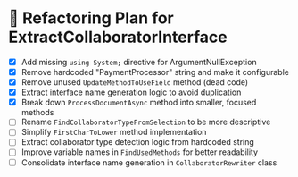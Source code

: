 # 🧹 Refactoring Plan for ExtractCollaboratorInterface

- [x] Add missing `using System;` directive for ArgumentNullException
- [x] Remove hardcoded "PaymentProcessor" string and make it configurable
- [x] Remove unused `UpdateMethodToUseField` method (dead code)
- [x] Extract interface name generation logic to avoid duplication
- [x] Break down `ProcessDocumentAsync` method into smaller, focused methods
- [ ] Rename `FindCollaboratorTypeFromSelection` to be more descriptive
- [ ] Simplify `FirstCharToLower` method implementation
- [ ] Extract collaborator type detection logic from hardcoded string
- [ ] Improve variable names in `FindUsedMethods` for better readability
- [ ] Consolidate interface name generation in `CollaboratorRewriter` class